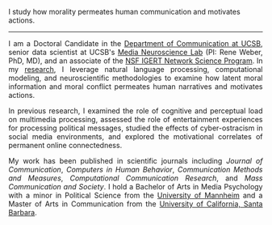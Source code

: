 <!-- EDUCATION HEADER -->

<span class="my_text" style="text-align: center: font-size: 16px;">I study how morality permeates human communication and motivates actions.</span>

---

<!-- MAIN BODY -->

<div style="text-align: justify" markdown="1">

I am a Doctoral Candidate in the [Department of Communication at UCSB](http://www.comm.ucsb.edu/), senior data scientist at UCSB's [Media Neuroscience Lab](http://www.medianeuroscience.org/) (PI: Rene Weber, PhD, MD), and an associate of the [NSF IGERT Network Science Program](https://networkscience.igert.ucsb.edu/). In my [research](https://fhopp.github.io/research), I leverage natural language processing, computational modeling, and neuroscientific methodologies to examine how latent moral information and moral conflict permeates human narratives and motivates actions. 

In previous research, I examined the role of cognitive and perceptual load on multimedia processing, assessed the role of entertainment experiences for processing political messages, studied the effects of cyber-ostracism in social media environments, and explored the motivational correlates of permanent online connectedness. 
       
My work has been published in scientific journals including _Journal of Communication_, _Computers in Human Behavior_, _Communication Methods and Measures_, _Computational Communication Research_, and _Mass Communication and Society_. I hold a Bachelor of Arts in Media Psychology with a minor in Political Science from the [University of Mannheim](http://mkw.uni-mannheim.de/) and a Master of Arts in Communication from the [University of California, Santa Barbara](https://www.ucsb.edu/).

</div>